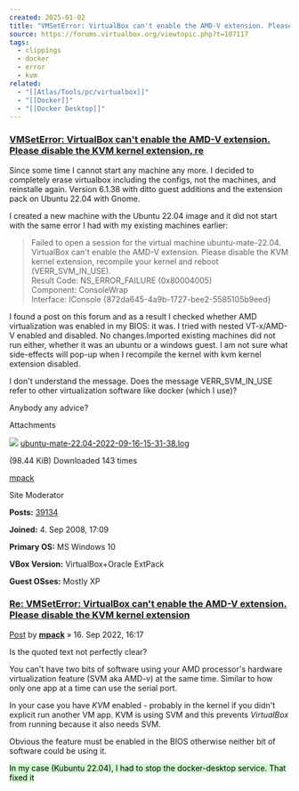 ```yaml
---
created: 2025-01-02
title: "VMSetError: VirtualBox can't enable the AMD-V extension. Please disable the KVM kernel extension, re - virtualbox.org"
source: https://forums.virtualbox.org/viewtopic.php?t=107117
tags:
  - clippings
  - docker
  - error
  - kvm
related:
  - "[[Atlas/Tools/pc/virtualbox]]"
  - "[[Docker]]"
  - "[[Docker Desktop]]"
---
```


### [VMSetError: VirtualBox can't enable the AMD-V extension. Please disable the KVM kernel extension, re](https://forums.virtualbox.org/viewtopic.php?p=524088#p524088)

Since some time I cannot start any machine any more. I decided to completely erase virtualbox including the configs, not the machines, and reinstalle again. Version 6.1.38 with ditto guest additions and the extension pack on Ubuntu 22.04 with Gnome.

I created a new machine with the Ubuntu 22.04 image and it did not start with the same error I had with my existing machines earlier:

> Failed to open a session for the virtual machine ubuntu-mate-22.04.  
> VirtualBox can't enable the AMD-V extension. Please disable the KVM kernel extension, recompile your kernel and reboot (VERR\_SVM\_IN\_USE).  
> Result Code: NS\_ERROR\_FAILURE (0x80004005)  
> Component: ConsoleWrap  
> Interface: IConsole {872da645-4a9b-1727-bee2-5585105b9eed}

I found a post on this forum and as a result I checked whether AMD virtualization was enabled in my BIOS: it was. I tried with nested VT-x/AMD-V enabled and disabled. No changes.Imported existing machines did not run either, whether it was an ubuntu or a windows guest. I am not sure what side-effects will pop-up when I recompile the kernel with kvm kernel extension disabled.

I don't understand the message. Does the message VERR\_SVM\_IN\_USE refer to other virtualization software like docker (which I use)?

Anybody any advice?

Attachments

![](https://forums.virtualbox.org/images/upload_icons/txt.gif) [ubuntu-mate-22.04-2022-09-16-15-31-38.log](https://forums.virtualbox.org/download/file.php?id=47685)

(98.44 KiB) Downloaded 143 times

[mpack](https://forums.virtualbox.org/memberlist.php?mode=viewprofile&u=17541)

Site Moderator

**Posts:** [39134](https://forums.virtualbox.org/search.php?author_id=17541&sr=posts)

**Joined:** 4. Sep 2008, 17:09

**Primary OS:** MS Windows 10

**VBox Version:** VirtualBox+Oracle ExtPack

**Guest OSses:** Mostly XP

### [Re: VMSetError: VirtualBox can't enable the AMD-V extension. Please disable the KVM kernel extension](https://forums.virtualbox.org/viewtopic.php?p=524089#p524089)

[Post](https://forums.virtualbox.org/viewtopic.php?p=524089#p524089 "Post") by **[mpack](https://forums.virtualbox.org/memberlist.php?mode=viewprofile&u=17541)** » 16\. Sep 2022, 16:17

Is the quoted text not perfectly clear?

You can't have two bits of software using your AMD processor's hardware virtualization feature (SVM aka AMD-v) at the same time. Similar to how only one app at a time can use the serial port.

In your case you have *KVM* enabled - probably in the kernel if you didn't explicit run another VM app. KVM is using SVM and this prevents *VirtualBox* from running because it also needs SVM.

Obvious the feature must be enabled in the BIOS otherwise neither bit of software could be using it.


<mark style="background: #BBFABBA6;">In my case (Kubuntu 22.04), I had to stop the docker-desktop service. That fixed it</mark>
